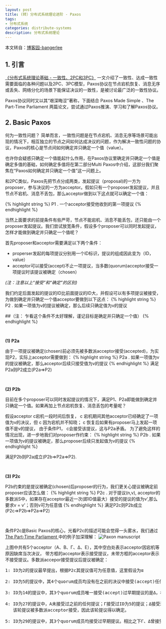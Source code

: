 ```yaml
---
layout: post
title: (转）分布式系统理论进阶 - Paxos
tags:
- 分布式系统
categories: distribute-systems
description: 分布式系统理论
---
```


本文转自：[博客园-bangerlee](http://transcoder.baiducontent.com/tc?srd=1&dict=32&h5ad=1&bdenc=1&lid=12288400752482103203&nsrc=IlPT2AEptyoA_yixCFOxXnANedT62v3IEQGG_ytK1DK6mlrte4viZQRAYD06N8qIH5DwgTCccQoDlnGh_mEl8BZZhOgtfq)

<!-- more -->

## 1. 引言

[《分布式系统理论基础 - 一致性、2PC和3PC》](https://ivanzz1001.github.io/records/post/distribute-systems/2017/08/22/distribute-systems-theory-part1) 一文介绍了一致性、达成一致性需要面临的各种问题以及2PC、3PC模型，Paxos协议在节点宕机恢复、消息无序或丢失、网络分化的场景下能保证决议的一致性，是被讨论最广泛的一致性协议。

Paxos协议同时又以其“艰深晦涩”著称，下面结合 Paxos Made Simple 、The Part-Time Parliament 两篇论文，尝试通过Paxos推演、学习和了解Paxos协议。


## 2. Basic Paxos

何为一致性问题？ 简单而言，一致性问题是在节点宕机、消息无序等场景可能出现的情况下，相互独立的节点之间如何达成决议的问题，作为解决一致性问题的协议，Paxos的核心是节点间如何确定并只确定一个值（value）。

也许你会疑惑只确定一个值能起什么作用，在Paxos协议里确定并只确定一个值是确定多值的基础，如何确定多值将在第二部分Multi Paxos中介绍，这部分我们聚焦在“Paxos如何确定并只确定一个值”这一问题上。


和2PC类似，Paxos先把节点分成两类，发起提议（proposal)的一方为proposer，参与决议的一方为acceptor。假如只有一个proposer发起提议，并且节点不宕机、消息不丢包，那么acceptor做到以下这点就可以确定一个值：

{% highlight string %}
P1
. 一个acceptor接受他收到的第一项提议
{% endhighlight %}

当然上面要求的前提条件有些严苛，节点不能宕机、消息不能丢包，还只能由一个proposer发起提议。我们尝试放宽条件，假设多个proposer可以同时发起提议，怎样才能做到确定并只确定一个值呢？

首先proposer和acceptor需要满足以下两个条件：

* properser发起的每项提议分别用一个ID标识，提议的组成因此变为（ID，value）
* acceptor可以接受(accept)不止一项提议，当多数(quorum)acceptor接受一项提议时该提议被确定（chosen）

*(注：注意以上“接受”和“确定”的区别)*

我们约定后面发起的提议的ID比前面提议的ID大，并假设可以有多项提议被接受，为做到确定并只确定一个值acceptor要做到以下这点：
{% highlight string %}
P2
. 如果一项值为v的提议被确定，那么后续只确定值为v的提议

 ##（注： 乍看这个条件不太好理解，谨记目标是确定并只确定一个值）
{% endhighlight %}

<br />


**(1) P2a**
 
由于一项提议被确定(chosen)前必须先被多数派acceptor接受(accepted)，为实现P2，实际上acceptor需要做到：
{% highlight string %}
P2a
. 如果一项值为v的提议被确定，那么acceptor后续只接受值为v的提议
{% endhighlight %}
满足P2a则P2成立(P2a=>P2)

<br />


**(2) P2b**

目前在多个proposer可以同时发起提议的情况下，满足P1、P2a即能做到确定并只确定一个值。如果再加上节点宕机恢复、消息丢包的考量呢？

假设acceptor c宕机一段时间后恢复， c 宕机期间其他acceptor已经确定了一项值为v的决议，但 c 因为宕机并不知晓； c 恢复后如果有proposer马上发起一项值不是v的提议， 由于条件P1， c会接受该提议，这与P2a矛盾。 为了避免这样的情况出现，进一步地我们对proposer作约束：
{% highlight string %}
P2b
. 如果一项值为v的提议被确定，那么proposer后续只发起值为v的提议
{% endhighlight %}

满足P2b则P2a成立(P2b=>P2a=>P2).

<br />


**(3) P2c** 

P2b约束的是提议被确定(chosen)后proposer的行为，我们更关心提议被确定前proposer应该怎么做：
{% highlight string %}
P2c
. 对于提议(n,v), acceptor的多数派S中，如果存在acceptor最近一次(即ID值最大）接受的提议的值为v',那么要求v = v'；否则v可为任意值
{% endhighlight %}
满足P2c则P2b成立(P2c=>P2b=>P2a=>P2)

<br />


条件P2c是Basic Paxos的核心，光看P2c的描述可能会觉得一头雾水，我们通过[The Part-Time Parliament  ](http://research.microsoft.com/en-us/um/people/lamport/pubs/lamport-paxos.pdf)中的例子加深理解：
![Paxon manuscript](https://ivanzz1001.github.io/records/assets/img/distribute/paxos_manuscript.png)

上图中共有5个acceptor（Α、Β、Γ、Δ、Ε），其中空白处表示acceptor因宕机等原因缺席当次决议， 带方框的acceptor表示接受提议，未带方框的acceptor表示不接受提议。多数派accepor接受提议后提议被确定：
<pre>
1: ID为2的提议最早提出，根据P2c其提议值可为任意值，这里假设为α

2: ID为5的提议中，其4个quorum成员均没有在之前的决议中接受(accept)任何提议，因此其提议值也可以为任意值，这里假设为β

3: ID为14的提议中，其3个quorum成员唯一接受(accept)过早期提议的是Δ，根据P2c，该轮提议值必须与ID为2的提议值相同，这里为α

4: ID为27的提议中，Α未接受过之前的任何提议；Γ接受过ID为5的提议；Δ接受过ID为2的提议。相比之下ID 5较ID 2大，根据P2c，本轮提议的值必须与ID为5的提议值相同，即为β。 
   该轮提议被多数派acceptor接受，因此该轮提议得以确定。

5: ID为29的提议中，其3个quorum成员均接受过早期提议。相比之下Γ、Δ曾接受的ID 为27的提议，其ID值最大。因此本轮的提议值必须与ID为27的提议值相同，即为β。
</pre>



	




<br />
<br />
<br />


